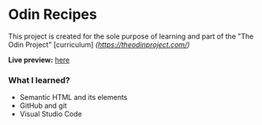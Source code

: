 # Odin Recipes
This project is created for the sole purpose of learning and part of the "The Odin Project" [curriculum] *(https://theodinproject.com/)*

**Live preview:** [here](https://hicarlodacuyan.github.io/odin-recipes/)

### What I learned?

* Semantic HTML and its elements
* GitHub and git
* Visual Studio Code